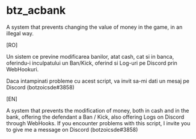 # btz_acbank
A system that prevents changing the value of money in the game, in an illegal way.


[RO] 

Un sistem ce previne modificarea banilor, atat cash, cat si in banca, oferindu-i inculpatului un Ban/Kick, oferind si Log-uri pe Discord prin WebHookuri.

Daca intampinati probleme cu acest script, va invit sa-mi dati un mesaj pe Discord (botzoicsde#3858)

[EN] 

A system that prevents the modification of money, both in cash and in the bank, offering the defendant a Ban / Kick, also offering Logs on Discord through WebHooks.
If you encounter problems with this script, I invite you to give me a message on Discord (botzoicsde#3858)
